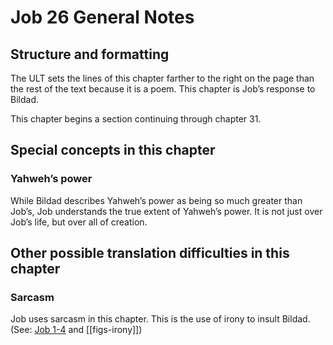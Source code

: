 # Job 26 General Notes
## Structure and formatting

The ULT sets the lines of this chapter farther to the right on the page than the rest of the text because it is a poem. This chapter is Job’s response to Bildad.

This chapter begins a section continuing through chapter 31.

## Special concepts in this chapter

### Yahweh’s power
While Bildad describes Yahweh’s power as being so much greater than Job’s, Job understands the true extent of Yahweh’s power. It is not just over Job’s life, but over all of creation.

## Other possible translation difficulties in this chapter

### Sarcasm
Job uses sarcasm in this chapter. This is the use of irony to insult Bildad. (See: [Job 1-4](./01.md) and [[figs-irony]])
